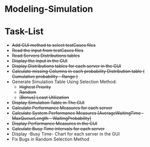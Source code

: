 # Modeling-Simulation


# Task-List
- ~~Add GUI method to select testCases files~~
- ~~Read the input from testCases files~~ 
- ~~Read Servers Distributions tables~~
- ~~Display the input in the GUI~~
- ~~Display Distributions tables for each server in the GUI~~
- ~~Calculate missing Columns in each probability Distribution table ( Cumulative probability - Range )~~
- Generate Simulation Table Using Selection Method:
    - ~~Highest Priority~~
    - ~~Random~~
    - ~~[Bonus] Least Utilization~~
- ~~Display Simulation Table in The GUI~~
- ~~Calculate Performance Measures for each server~~
- ~~Calculate System Performance Measures [AverageWaitingTime - MaxQueueLength - WaitingProbability]~~
- ~~Display Performance Measures in the GUI~~
- ~~Calculate Busy Time intervals for each server~~
- Display -Busy Time- Chart for each server in the GUI
- Fix Bugs in Random Selection Method